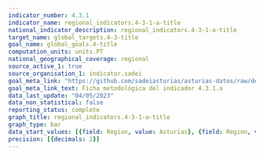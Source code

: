 ```yaml
---
indicator_number: 4.3.1
indicator_name: regional_indicators.4-3-1-a-title
national_indicator_description: regional_indicators.4-3-1-a-title
target_name: global_targets.4-3-title
goal_name: global_goals.4-title
computation_units: units.PT
national_geographical_coverage: regional
source_active_1: true
source_organisation_1: indicator.sadei
goal_meta_link: "https://github.com/sadeiasturias/asturias-datos/raw/develop/descargas/metodologia/4.3.1.a.pdf"
goal_meta_link_text: Ficha metodológica del indicador 4.3.1.a
data_last_update: "04/05/2023"
data_non_statistical: false
reporting_status: complete
graph_title: regional_indicators.4-3-1-a-title
graph_type: bar
data_start_values: [{field: Region, value: Asturias}, {field: Region, value: España}]
precision: [{decimals: 2}]
---
```

